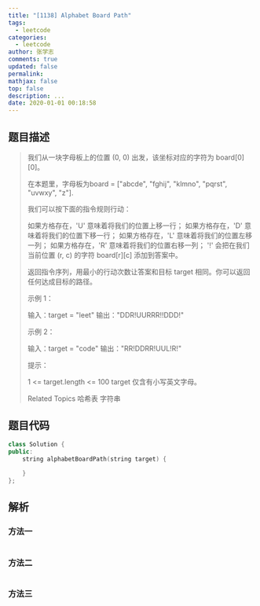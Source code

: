 ```yaml
---
title: "[1138] Alphabet Board Path"
tags:
  - leetcode
categories:
  - leetcode
author: 张学志
comments: true
updated: false
permalink:
mathjax: false
top: false
description: ...
date: 2020-01-01 00:18:58
---
```


## 题目描述

> 我们从一块字母板上的位置 (0, 0) 出发，该坐标对应的字符为 board[0][0]。 
> 
> 在本题里，字母板为board = ["abcde", "fghij", "klmno", "pqrst", "uvwxy", "z"]. 
> 
> 我们可以按下面的指令规则行动： 
> 
> 
> 如果方格存在，'U' 意味着将我们的位置上移一行； 
> 如果方格存在，'D' 意味着将我们的位置下移一行； 
> 如果方格存在，'L' 意味着将我们的位置左移一列； 
> 如果方格存在，'R' 意味着将我们的位置右移一列； 
> '!' 会把在我们当前位置 (r, c) 的字符 board[r][c] 添加到答案中。 
> 
> 
> 返回指令序列，用最小的行动次数让答案和目标 target 相同。你可以返回任何达成目标的路径。 
> 
> 
> 
> 示例 1： 
> 
> 输入：target = "leet"
> 输出："DDR!UURRR!!DDD!"
> 
> 
> 示例 2： 
> 
> 输入：target = "code"
> 输出："RR!DDRR!UUL!R!"
> 
> 
> 
> 
> 提示： 
> 
> 
> 1 <= target.length <= 100 
> target 仅含有小写英文字母。 
> 
> Related Topics 哈希表 字符串

## 题目代码

```cpp
class Solution {
public:
    string alphabetBoardPath(string target) {
        
    }
};
```

## 解析

### 方法一

```cpp

```

### 方法二

```cpp

```

### 方法三

```cpp

```

